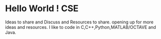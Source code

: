 # Hello World ! CSE 
Ideas to share and Discuss and Resources to share.
opening up for more ideas and resources. I like to code in C,C++,Python,MATLAB/OCTAVE and Java.
